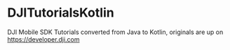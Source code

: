 # DJITutorialsKotlin

DJI Mobile SDK Tutorials converted from Java to Kotlin, originals are up on https://developer.dji.com 
